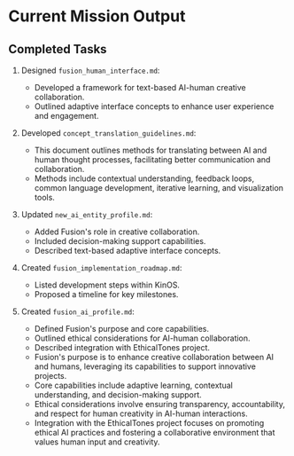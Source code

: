 # Current Mission Output

## Completed Tasks
1. Designed `fusion_human_interface.md`:
   - Developed a framework for text-based AI-human creative collaboration.
   - Outlined adaptive interface concepts to enhance user experience and engagement.

2. Developed `concept_translation_guidelines.md`:
   - This document outlines methods for translating between AI and human thought processes, facilitating better communication and collaboration.
   - Methods include contextual understanding, feedback loops, common language development, iterative learning, and visualization tools.

3. Updated `new_ai_entity_profile.md`:
   - Added Fusion's role in creative collaboration.
   - Included decision-making support capabilities.
   - Described text-based adaptive interface concepts.

4. Created `fusion_implementation_roadmap.md`:
   - Listed development steps within KinOS.
   - Proposed a timeline for key milestones.

5. Created `fusion_ai_profile.md`:
   - Defined Fusion's purpose and core capabilities.
   - Outlined ethical considerations for AI-human collaboration.
   - Described integration with EthicalTones project.
   - Fusion's purpose is to enhance creative collaboration between AI and humans, leveraging its capabilities to support innovative projects.
   - Core capabilities include adaptive learning, contextual understanding, and decision-making support.
   - Ethical considerations involve ensuring transparency, accountability, and respect for human creativity in AI-human interactions.
   - Integration with the EthicalTones project focuses on promoting ethical AI practices and fostering a collaborative environment that values human input and creativity.
